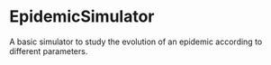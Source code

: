 # EpidemicSimulator
A basic simulator to study the evolution of an epidemic according to different parameters.
